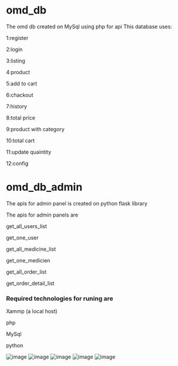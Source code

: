 # omd_db
The omd db created on MySql using php for api
This database uses:

1:register

2:login

3:listing

4:product

5:add to cart

6:chackout

7:history

8:total price

9:product with category

10:total cart

11:update quaintity

12:config


# omd_db_admin
The apis for admin panel is created on python flask library

The apis for admin panels are

get_all_users_list

get_one_user

get_all_medicine_list

get_one_medicien

get_all_order_list

get_order_detail_list



### Required technologies for runing are

Xammp (a local host)

php

MySql

python


![image](https://user-images.githubusercontent.com/37245187/210079572-ad7c610f-29cc-473e-90b4-3012cee5b2b8.png)
![image](https://user-images.githubusercontent.com/37245187/210079607-99d16d9f-6465-494c-a435-004db6ddc66f.png)
![image](https://user-images.githubusercontent.com/37245187/210079651-96634889-9873-4a8a-9fd8-2fadac86f41c.png)
![image](https://user-images.githubusercontent.com/37245187/210079675-2b4ac27a-b74c-4d09-a8fb-d86de0dbcba7.png)
![image](https://user-images.githubusercontent.com/37245187/210079714-16628616-a1d6-4a97-adcf-22ed1ab92de1.png)

